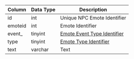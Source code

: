 | Column  | Data Type | Description                                                                                     |
| ------- | --------- | ----------------------------------------------------------------------------------------------- |
| id      | int       | Unique NPC Emote Identifier                                                                     |
| emoteid | int       | Emote Identifier                                                                                |
| event_  | tinyint   | [Emote Event Type Identifier](https://eqemu.gitbook.io/server/categories/npc/emote-event-types) |
| type    | tinyint   | [Emote Type Identifier](https://eqemu.gitbook.io/server/categories/npc/emote-types)             |
| text    | varchar   | Text                                                                                            |